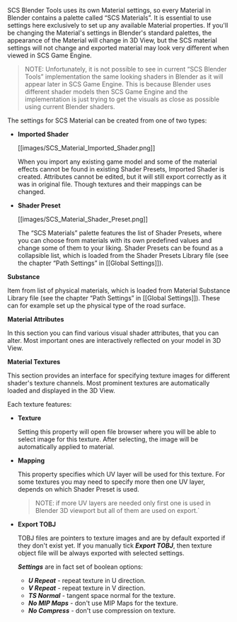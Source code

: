 SCS Blender Tools uses its own Material settings, so every Material in Blender contains a palette called “SCS Materials”. It is essential to use settings here exclusively to set up any available Material properties. If you'll be changing the Material's settings in Blender's standard palettes, the appearance of the Material will change in 3D View, but the SCS material settings will not change and exported material may look very different when viewed in SCS Game Engine.

> NOTE: Unfortunately, it is not possible to see in current “SCS Blender Tools” implementation the same looking shaders in Blender as it will appear later in SCS Game Engine. This is because Blender uses different shader models then SCS Game Engine and the implementation is just trying to get the visuals as close as possible using current Blender shaders.

The settings for SCS Material can be created from one of two types:

* **Imported Shader**

  [[images/SCS_Material_Imported_Shader.png]]

  When you import any existing game model and some of the material effects cannot be found in existing Shader Presets, Imported Shader is created. Attributes cannot be edited, but it will still export correctly as it was in original file. Though textures and their mappings can be changed.

* **Shader Preset**

  [[images/SCS_Material_Shader_Preset.png]]

  The “SCS Materials” palette features the list of Shader Presets, where you can choose from materials with its own predefined values and change some of them to your liking. Shader Presets can be found as a collapsible list, which is loaded from the Shader Presets Library file (see the chapter “Path Settings” in [[Global Settings]]).


**Substance**

Item from list of physical materials, which is loaded from Material Substance Library file (see the chapter “Path Settings” in [[Global Settings]]). These can for example set up the physical type of the road surface.


**Material Attributes**

In this section you can find various visual shader attributes, that you can alter. Most important ones are interactively reflected on your model in 3D View.


**Material Textures**

This section provides an interface for specifying texture images for different shader's texture channels. Most prominent textures are automatically loaded and displayed in the 3D View.

Each texture features:
* **Texture**
  
  Setting this property will open file browser where you will be able to select image for this texture. After selecting, the image will be automatically applied to material.

* **Mapping**

  This property specifies which UV layer will be used for this texture. For some textures you may need to specify more then one UV layer, depends on which Shader Preset is used.
  
  > NOTE: if more UV layers are needed only first one is used in Blender 3D viewport but all of them are used on export.`

* **Export TOBJ**

  TOBJ files are pointers to texture images and are by default exported if they don't exist yet. If you manually tick _**Export TOBJ**_, then texture object file will be always exported with selected settings.

  _**Settings**_ are in fact set of boolean options:
    * _**U Repeat**_ - repeat texture in U direction.
    * _**V Repeat**_ - repeat texture in V direction.
    * _**TS Normal**_  - tangent space normal for the texture.
    * _**No MIP Maps**_ - don't use MIP Maps for the texture.
    * _**No Compress**_ - don't use compression on texture.
